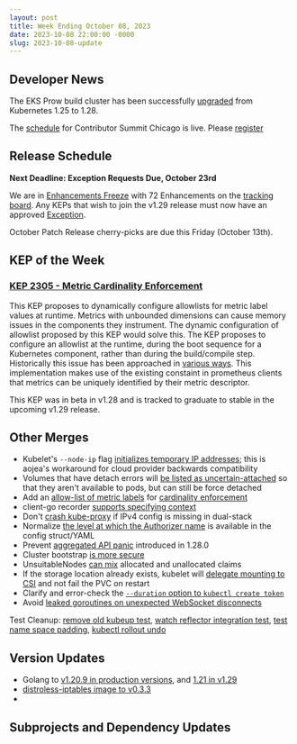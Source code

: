 ```yaml
---
layout: post
title: Week Ending October 08, 2023
date: 2023-10-08 22:00:00 -0000
slug: 2023-10-08-update
---
```


## Developer News

The EKS Prow build cluster has been successfully [upgraded](https://groups.google.com/a/kubernetes.io/g/dev/c/YJLJtpJz_Ek) from Kubernetes 1.25 to 1.28.

The [schedule](https://www.kubernetes.dev/events/2023/kcsna/schedule/) for Contributor Summit Chicago is live. Please [register](https://www.kubernetes.dev/events/2023/kcsna/registration/)

## Release Schedule

**Next Deadline: Exception Requests Due, October 23rd**

We are in [Enhancements Freeze](https://groups.google.com/a/kubernetes.io/g/dev/c/AttpmuN6Hfo) with 72 Enhancements on the [tracking board](https://github.com/orgs/kubernetes/projects/161). Any KEPs that wish to join the v1.29 release must now have an approved [Exception](https://github.com/kubernetes/sig-release/blob/master/releases/EXCEPTIONS.md).

October Patch Release cherry-picks are due this Friday (October 13th).

## KEP of the Week

### [KEP 2305 - Metric Cardinality Enforcement](https://github.com/kubernetes/enhancements/tree/master/keps/sig-instrumentation/2305-metrics-cardinality-enforcement)

This KEP proposes to dynamically configure allowlists for metric label values at runtime. Metrics with unbounded dimensions can cause memory issues in the components they instrument. The dynamic configuration of allowlist proposed by this KEP would solve this. The KEP proposes to configure an allowlist at the runtime, during the boot sequence for a Kubernetes component, rather than during the build/compile step. Historically this issue has been approached in [various ways](https://github.com/kubernetes/enhancements/tree/master/keps/sig-instrumentation/2305-metrics-cardinality-enforcement#motivation). This implementation makes use of the existing constaint in prometheus clients that metrics can be uniquely identified by their metric descriptor.

This KEP was in beta in v1.28 and is tracked to graduate to stable in the upcoming v1.29 release.

## Other Merges

* Kubelet's `--node-ip` flag [initializes temporary IP addresses](https://github.com/kubernetes/kubernetes/pull/121028); this is aojea's workaround for cloud provider backwards compatibility
* Volumes that have detach errors will [be listed as uncertain-attached](https://github.com/kubernetes/kubernetes/pull/120595) so that they aren't available to pods, but can still be force detached
* Add an [allow-list of metric labels](https://github.com/kubernetes/kubernetes/pull/118299) for [cardinality enforcement](https://github.com/kubernetes/enhancements/pull/4039)
* client-go recorder [supports specifying context](https://github.com/kubernetes/kubernetes/pull/120729)
* Don't [crash kube-proxy](https://github.com/kubernetes/kubernetes/pull/121008) if IPv4 config is missing in dual-stack
* Normalize [the level at which the Authorizer name](https://github.com/kubernetes/kubernetes/pull/120985) is available in the config struct/YAML
* Prevent [aggregated API panic](https://github.com/kubernetes/kubernetes/pull/120814) introduced in 1.28.0
* Cluster bootstrap [is more secure](https://github.com/kubernetes/kubernetes/pull/120400)
* UnsuitableNodes [can mix](https://github.com/kubernetes/kubernetes/pull/120338) allocated and unallocated claims
* If the storage location already exists, kubelet will [delegate mounting to CSI](https://github.com/kubernetes/kubernetes/pull/119735) and not fail the PVC on restart
* Clarify and error-check the [`--duration` option to `kubectl create token`](https://github.com/kubernetes/kubernetes/pull/119443)
* Avoid [leaked goroutines on unexpected WebSocket disconnects](https://github.com/kubernetes/kubernetes/pull/120975)

Test Cleanup: [remove old kubeup test](https://github.com/kubernetes/kubernetes/pull/120977), [watch reflector integration test](https://github.com/kubernetes/kubernetes/pull/120971), [test name space padding](https://github.com/kubernetes/kubernetes/pull/120959), [kubectl rollout undo](https://github.com/kubernetes/kubernetes/pull/119915)

## Version Updates

* Golang to [v1.20.9 in production versions](https://github.com/kubernetes/kubernetes/pull/121071), and [1.21 in v1.29](https://github.com/kubernetes/kubernetes/pull/121021)
* [distroless-iptables image to v0.3.3](https://github.com/kubernetes/kubernetes/pull/121073)
*


## Subprojects and Dependency Updates
